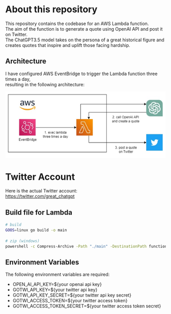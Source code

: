 # About this repository
This repository contains the codebase for an AWS Lambda function.  
The aim of the function is to generate a quote using OpenAI API and post it on Twitter.  
The ChatGPT3.5 model takes on the persona of a great historical figure and creates quotes that inspire and uplift those facing hardship.

## Architecture
I have configured AWS EventBridge to trigger the Lambda function three times a day,  
resulting in the following architecture:

![image](./chat_architecture.jpg)

# Twitter Account
Here is the actual Twitter account:  
https://twitter.com/great_chatgpt

## Build file for Lambda
```sh
# build
GOOS=linux go build -o main

# zip (windows)
powershell -c Compress-Archive -Path "./main" -DestinationPath function.zip
```

## Environment Variables
The following environment variables are required:

- OPEN_AI_API_KEY=${your openai api key}
- GOTWI_API_KEY=${your twitter api key}
- GOTWI_API_KEY_SECRET=${your twitter api key secret}
- GOTWI_ACCESS_TOKEN=${your twitter access token}
- GOTWI_ACCESS_TOKEN_SECRET=${your twitter access token secret}
